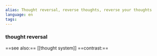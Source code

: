 ```yaml
---
alias: Thought reversal, reverse thoughts, reverse your thoughts
language: en
tags: 
---
```

### thought reversal
==see also:== [[thought system]]
==contrast:== 